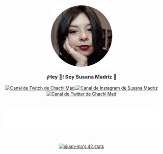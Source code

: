 <p align="center" width="300">
   <img align="center" width="200" src="https://raw.githubusercontent.com/susanamadriz/susanamadriz/main/chachimad.png" />
   <h3 align="center">¡Hey 👋! Soy Susana Madriz 🎀</h3>
</p>

<p align="center">
   <a href="https://twitch.tv/chachimad" target="blank">
    <img align="center" src="https://upload.wikimedia.org/wikipedia/commons/c/ce/Twitch_logo_2019.svg" alt="Canal de Twitch de Chachi Mad" height="28px" width="56px" />
  </a>
  <span style="width: 8px;"> </span>
  <a href="https://instagram.com/susanamadriz" target="blank">
    <img align="center" src="https://upload.wikimedia.org/wikipedia/commons/e/e7/Instagram_logo_2016.svg" alt="Canal de Instagram de Susana Madriz" height="23px" width="23px" />
  </a>
  <span style="width: 8px;"> </span>
  <a href="https://twitter.com/chxchimxd" target="blank">
    <img align="center" src="https://upload.wikimedia.org/wikipedia/commons/thumb/6/6f/Logo_of_Twitter.svg/2491px-Logo_of_Twitter.svg.png" alt="Canal de Twitter de Chachi Mad" height="23px" width="28px" />
  </a>
</p>
<br>
<p align="center" width="300">
<img src= "https://raw.githubusercontent.com/susanamadriz/susanamadriz/4885241f4538564ebe9517fc8c8b63bef7c8ee05/sjuan-ma2.svg" >
</p>
<br>
<p align="center" width="300">
<a href="https://github.com/susanamadriz" target="blank">
   <img align="center" src="https://badge.mediaplus.ma/levi/sjuan-ma?1337Badge=off&UM6P=off" alt="sjuan-ma's 42 stats" />
</a>

